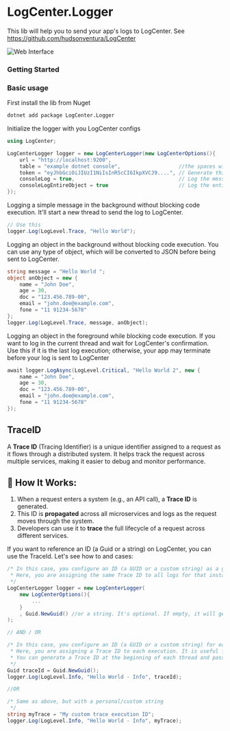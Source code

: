 # LogCenter.Logger

This lib will help you to send your app's logs to LogCenter. See https://github.com/hudsonventura/LogCenter  

![Web Interface](https://github.com/hudsonventura/LogCenter/blob/main/logo.png?raw=true)



### Getting Started


### Basic usage
First install the lib from Nuget
``` bash
dotnet add package LogCenter.Logger
```


Initialize the logger with you LogCenter configs
``` C#
using LogCenter;

LogCenterLogger logger = new LogCenterLogger(new LogCenterOptions(){
    url = "http://localhost:9200",
    table = "example dotnet console",                   //the spaces will be converted to _ (underscore).
    token = "eyJhbGciOiJIUzI1NiIsInR5cCI6IkpXVCJ9....", // Generate this on LogCenter inteface, on you profile photo.
    consoleLog = true,                                  // Log the message on the console as a comon Console.WriteLine(). Default is true
    consoleLogEntireObject = true                       // Log the entire objeti to the Console.WriteLine(). Default is false
});
```

Logging a simple message in the background without blocking code execution. It'll start a new thread to send the log to LogCenter.
``` C#
// Use this 
logger.Log(LogLevel.Trace, "Hello World");
```


Logging an object in the background without blocking code execution. You can use any type of object, which will be converted to JSON before being sent to LogCenter.
``` C#
string message = "Hello World ";
object anObject = new { 
    name = "John Doe",
    age = 30,
    doc = "123.456.789-00",
    email = "john.doe@example.com",
    fone = "11 91234-5678"
};
logger.Log(LogLevel.Trace, message, anObject);
```


Logging an object in the foreground while blocking code execution. If you want to log in the current thread and wait for LogCenter's confirmation.  
Use this if it is the last log execution; otherwise, your app may terminate before your log is sent to LogCenter
``` C#
await logger.LogAsync(LogLevel.Critical, "Hello World 2", new { 
    name = "John Doe",
    age = 30,
    doc = "123.456.789-00",
    email = "john.doe@example.com",
    fone = "11 91234-5678"
});
```




## TraceID
A **Trace ID** (Tracing Identifier) is a unique identifier assigned to a request as it flows through a distributed system. It helps track the request across multiple services, making it easier to debug and monitor performance.

## 🔹 How It Works:
1. When a request enters a system (e.g., an API call), a **Trace ID** is generated.
2. This ID is **propagated** across all microservices and logs as the request moves through the system.
3. Developers can use it to **trace** the full lifecycle of a request across different services.


If you want to reference an ID (a Guid or a string) on LogCenter, you can use the TraceId. Let's see how to and cases:



``` C#
/* In this case, you configure an ID (a GUID or a custom string) as a global Trace ID for the execution instance of your app.
 * Here, you are assigning the same Trace ID to all logs for that instance's execution.
 */
LogCenterLogger logger = new LogCenterLogger(
    new LogCenterOptions(){
        ...
    } 
    , Guid.NewGuid() //or a string. It's optional. If empty, it will generate a new one Guid, else, you can you your own traceId, Guid or string
);

// AND / OR

/* In this case, you configure an ID (a GUID or a custom string) for each log entry. It will ignore the global Trace ID (above).
 * Here, you are assigning a Trace ID to each execution. It is useful for multiple thread executions in your app.
 * You can generate a Trace ID at the beginning of each thread and pass it to the Log method call.
 */
Guid traceId = Guid.NewGuid();
logger.Log(LogLevel.Info, "Hello World - Info", traceId);

//OR

/* Same as above, but with a personal/custom string
 */
string myTrace = "My custom trace execution ID";
logger.Log(LogLevel.Info, "Hello World - Info", myTrace);
```